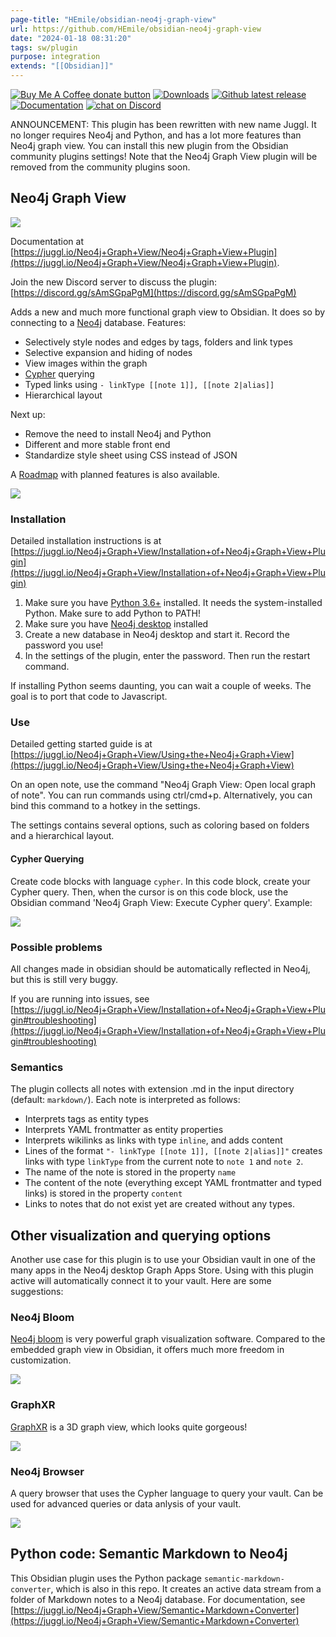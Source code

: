```yaml
---
page-title: "HEmile/obsidian-neo4j-graph-view"
url: https://github.com/HEmile/obsidian-neo4j-graph-view
date: "2024-01-18 08:31:20"
tags: sw/plugin
purpose: integration
extends: "[[Obsidian]]"
---
```


[![Buy Me A Coffee donate button](https://camo.githubusercontent.com/22891e980dec7cf2dfab49b8b87924e79e65e5a0e529303be89ad2c4df1304f7/68747470733a2f2f696d672e736869656c64732e696f2f62616467652f6275792532306d6525323061253230636f666665652d646f6e6174652d79656c6c6f772e737667)](https://ko-fi.com/Emile "Donate to this project using Buy Me A Coffee") [![Downloads](https://camo.githubusercontent.com/b2dd4a05ef8f6341fc031b0bff113d81fb71cd7c09aef1ce8c03d5f29e6d6007/68747470733a2f2f696d672e736869656c64732e696f2f6769746875622f646f776e6c6f6164732f48456d696c652f6f6273696469616e2d6e656f346a2d67726170682d766965772f746f74616c2e737667)](https://github.com/HEmile/obsidian-neo4j-graph-view/releases) [![Github latest release](https://camo.githubusercontent.com/9de9dfd9193546daec9a5b249d7fb1d46b3eb4e12a960e33cffcb5245e4e5545/68747470733a2f2f696d672e736869656c64732e696f2f6769746875622f762f72656c656173652f48456d696c652f6f6273696469616e2d6e656f346a2d67726170682d76696577)](https://github.com/HEmile/obsidian-neo4j-graph-view/releases) [![Documentation](https://camo.githubusercontent.com/7cf1a01fc1089de354f57a08801189420d85121f98a81b341d73234b38f39490/68747470733a2f2f696d672e736869656c64732e696f2f62616467652f646f63732d4f6273696469616e2d626c7565)](https://juggl.io/Neo4j+Graph+View/Neo4j+Graph+View+Plugin) [![chat on Discord](https://camo.githubusercontent.com/18714d7dc28750ff9751a1828a0de6a52e64d7b611f87f0b891904068698e7ee/68747470733a2f2f696d672e736869656c64732e696f2f646973636f72642f3739343530303632343136333134333732303f6c6f676f3d646973636f7264)](https://discord.gg/sAmSGpaPgM)

ANNOUNCEMENT: This plugin has been rewritten with new name Juggl. It no longer requires Neo4j and Python, and has a lot more features than Neo4j graph view. You can install this new plugin from the Obsidian community plugins settings! Note that the Neo4j Graph View plugin will be removed from the community plugins soon.

## Neo4j Graph View

[![](https://raw.githubusercontent.com/HEmile/obsidian-neo4j-graph-view/main/neo4j-graph-view/resources/styled_screenshot.png)](https://raw.githubusercontent.com/HEmile/obsidian-neo4j-graph-view/main/neo4j-graph-view/resources/styled_screenshot.png)

Documentation at [https://juggl.io/Neo4j+Graph+View/Neo4j+Graph+View+Plugin](https://juggl.io/Neo4j+Graph+View/Neo4j+Graph+View+Plugin).

Join the new Discord server to discuss the plugin: [https://discord.gg/sAmSGpaPgM](https://discord.gg/sAmSGpaPgM)

Adds a new and much more functional graph view to Obsidian. It does so by connecting to a [Neo4j](https://neo4j.com/) database. Features:

-   Selectively style nodes and edges by tags, folders and link types
-   Selective expansion and hiding of nodes
-   View images within the graph
-   [Cypher](https://neo4j.com/developer/cypher/) querying
-   Typed links using `- linkType [[note 1]], [[note 2|alias]]`
-   Hierarchical layout

Next up:

-   Remove the need to install Neo4j and Python
-   Different and more stable front end
-   Standardize style sheet using CSS instead of JSON

A [Roadmap](https://juggl.io/Roadmap) with planned features is also available.

[![](https://raw.githubusercontent.com/HEmile/obsidian-neo4j-graph-view/main/neo4j-graph-view/resources/obsidian%20neo4j%20plugin.gif)](https://raw.githubusercontent.com/HEmile/obsidian-neo4j-graph-view/main/neo4j-graph-view/resources/obsidian%20neo4j%20plugin.gif)

### Installation

Detailed installation instructions is at [https://juggl.io/Neo4j+Graph+View/Installation+of+Neo4j+Graph+View+Plugin](https://juggl.io/Neo4j+Graph+View/Installation+of+Neo4j+Graph+View+Plugin)

1.  Make sure you have [Python 3.6+](https://www.python.org/downloads/) installed. It needs the system-installed Python. Make sure to add Python to PATH!
2.  Make sure you have [Neo4j desktop](https://neo4j.com/download/) installed
3.  Create a new database in Neo4j desktop and start it. Record the password you use!
4.  In the settings of the plugin, enter the password. Then run the restart command.

If installing Python seems daunting, you can wait a couple of weeks. The goal is to port that code to Javascript.

### Use

Detailed getting started guide is at [https://juggl.io/Neo4j+Graph+View/Using+the+Neo4j+Graph+View](https://juggl.io/Neo4j+Graph+View/Using+the+Neo4j+Graph+View)

On an open note, use the command "Neo4j Graph View: Open local graph of note". You can run commands using ctrl/cmd+p. Alternatively, you can bind this command to a hotkey in the settings.

The settings contains several options, such as coloring based on folders and a hierarchical layout.

#### Cypher Querying

Create code blocks with language `cypher`. In this code block, create your Cypher query. Then, when the cursor is on this code block, use the Obsidian command 'Neo4j Graph View: Execute Cypher query'. Example:

[![](https://raw.githubusercontent.com/HEmile/obsidian-neo4j-graph-view/main/neo4j-graph-view/resources/cypher_querying.png)](https://raw.githubusercontent.com/HEmile/obsidian-neo4j-graph-view/main/neo4j-graph-view/resources/cypher_querying.png)

### Possible problems

All changes made in obsidian should be automatically reflected in Neo4j, but this is still very buggy.

If you are running into issues, see [https://juggl.io/Neo4j+Graph+View/Installation+of+Neo4j+Graph+View+Plugin#troubleshooting](https://juggl.io/Neo4j+Graph+View/Installation+of+Neo4j+Graph+View+Plugin#troubleshooting)

### Semantics

The plugin collects all notes with extension .md in the input directory (default: `markdown/`). Each note is interpreted as follows:

-   Interprets tags as entity types
-   Interprets YAML frontmatter as entity properties
-   Interprets wikilinks as links with type `inline`, and adds content
-   Lines of the format `"- linkType [[note 1]], [[note 2|alias]]"` creates links with type `linkType` from the current note to `note 1` and `note 2`.
-   The name of the note is stored in the property `name`
-   The content of the note (everything except YAML frontmatter and typed links) is stored in the property `content`
-   Links to notes that do not exist yet are created without any types.

## Other visualization and querying options

Another use case for this plugin is to use your Obsidian vault in one of the many apps in the Neo4j desktop Graph Apps Store. Using with this plugin active will automatically connect it to your vault. Here are some suggestions:

### Neo4j Bloom

[Neo4j bloom](https://neo4j.com/product/bloom/) is very powerful graph visualization software. Compared to the embedded graph view in Obsidian, it offers much more freedom in customization.

[![](https://raw.githubusercontent.com/HEmile/obsidian-neo4j-graph-view/main/neo4j-graph-view/resources/bloom_screenshot.jpg)](https://raw.githubusercontent.com/HEmile/obsidian-neo4j-graph-view/main/neo4j-graph-view/resources/bloom_screenshot.jpg)

### GraphXR

[GraphXR](https://www.kineviz.com/) is a 3D graph view, which looks quite gorgeous!

[![](https://raw.githubusercontent.com/HEmile/obsidian-neo4j-graph-view/main/neo4j-graph-view/resources/graphxr.gif)](https://raw.githubusercontent.com/HEmile/obsidian-neo4j-graph-view/main/neo4j-graph-view/resources/graphxr.gif)

### Neo4j Browser

A query browser that uses the Cypher language to query your vault. Can be used for advanced queries or data anlysis of your vault.

[![](https://raw.githubusercontent.com/HEmile/obsidian-neo4j-graph-view/main/neo4j-graph-view/resources/browser_screenshot.png)](https://raw.githubusercontent.com/HEmile/obsidian-neo4j-graph-view/main/neo4j-graph-view/resources/browser_screenshot.png)

## Python code: Semantic Markdown to Neo4j

This Obsidian plugin uses the Python package `semantic-markdown-converter`, which is also in this repo. It creates an active data stream from a folder of Markdown notes to a Neo4j database. For documentation, see [https://juggl.io/Neo4j+Graph+View/Semantic+Markdown+Converter](https://juggl.io/Neo4j+Graph+View/Semantic+Markdown+Converter)
